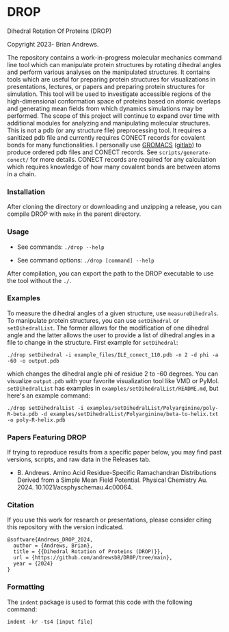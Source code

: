 # DROP
Dihedral Rotation Of Proteins (DROP)

Copyright 2023- Brian Andrews.

The repository contains a work-in-progress molecular mechanics command line tool which can manipulate protein structures by rotating dihedral angles and perform various analyses on the manipulated structures. It contains tools which are useful for preparing protein structures for visualizations in presentations, lectures, or papers and preparing protein structures for simulation. This tool will be used to investigate accessible regions of the high-dimensional conformation space of proteins based on atomic overlaps and generating mean fields from which dynamics simulations may be performed. The scope of this project will continue to expand over time with additional modules for analyzing and manipulating molecular structures. This is not a pdb (or any structure file) preprocessing tool. It requires a sanitized pdb file and currently requires CONECT records for covalent bonds for many functionalities. I personally use [GROMACS](https://www.gromacs.org/) ([gitlab](https://gitlab.com/gromacs/gromacs)) to produce ordered pdb files and CONECT records. See ```scripts/generate-conect/``` for more details. CONECT records are required for any calculation which requires knowledge of how many covalent bonds are between atoms in a chain.

### Installation

After cloning the directory or downloading and unzipping a release, you can compile DROP with ```make``` in the parent directory.

### Usage

- See commands: ```./drop --help```

- See command options: ```./drop [command] --help```

After compilation, you can export the path to the DROP executable to use the tool without the ```./```.

### Examples

To measure the dihedral angles of a given structure, use ```measureDihedrals```. To manipulate protein structures, you can use ```setDihedral``` or ```setDihedralList```. The former allows for the modification of one dihedral angle and the latter allows the user to provide a list of dihedral angles in a file to change in the structure. First example for ```setDihedral```:

```./drop setDihedral -i example_files/ILE_conect_110.pdb -n 2 -d phi -a -60 -o output.pdb```

which changes the dihedral angle phi of residue 2 to -60 degrees. You can visualize ```output.pdb``` with your favorite visualization tool like VMD or PyMol. ```setDihedralList``` has examples in ```examples/setDihedralList/README.md```, but here's an example command:

```./drop setDihedralList -i examples/setDihedralList/Polyarginine/poly-R-beta.pdb -d examples/setDihedralList/Polyarginine/beta-to-helix.txt -o poly-R-helix.pdb```

### Papers Featuring DROP

If trying to reproduce results from a specific paper below, you may find past versions, scripts, and raw data in the Releases tab.

- B. Andrews. Amino Acid Residue-Specific Ramachandran Distributions Derived from a Simple Mean Field Potential. Physical Chemistry Au. 2024. 10.1021/acsphyschemau.4c00064.

### Citation

If you use this work for research or presentations, please consider citing this repository with the version indicated.

```
@software{Andrews_DROP_2024,
  author = {Andrews, Brian},
  title = {{Dihedral Rotation of Proteins (DROP)}},
  url = {https://github.com/andrewsb8/DROP/tree/main},
  year = {2024}
}
```

### Formatting

The ```indent``` package is used to format this code with the following command:

```indent -kr -ts4 [input file]```
